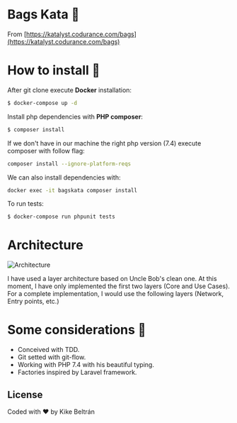 # Bags Kata 🎒

From [https://katalyst.codurance.com/bags](https://katalyst.codurance.com/bags)

# How to install 🚀

After git clone execute **Docker** installation:

```sh
$ docker-compose up -d 
```
Install php dependencies with **PHP composer**:
```sh
$ composer install
```
If we don't have in our machine the right php version (7.4) execute composer with follow flag:
```sh
composer install --ignore-platform-reqs
```

We can also install dependencies with:
```sh
docker exec -it bagskata composer install
```

To run tests:
```sh
$ docker-compose run phpunit tests
```


# Architecture

![Architecture ](https://ekiketa.es/wp-content/uploads/2020/10/diagrama-bags-kata.png)

I have used a layer architecture based on Uncle Bob's clean one.
At this moment, I have only implemented the first two layers (Core and Use Cases). For a complete implementation, I would use the following layers (Network, Entry points, etc.)


# Some considerations 🌚

- Conceived with TDD.
- Git setted with git-flow.
- Working with PHP 7.4 with his beautiful typing.
- Factories inspired by Laravel framework.

License
----

Coded with ♥️  by Kike Beltrán
